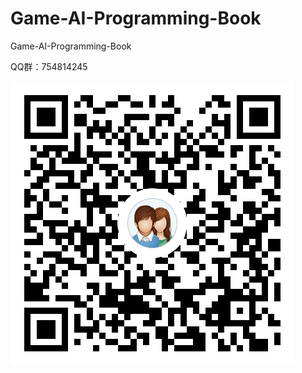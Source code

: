 # Game-AI-Programming-Book
Game-AI-Programming-Book

QQ群：754814245     

![QQ群](/Help/Icon/754814245.png)     
   
   